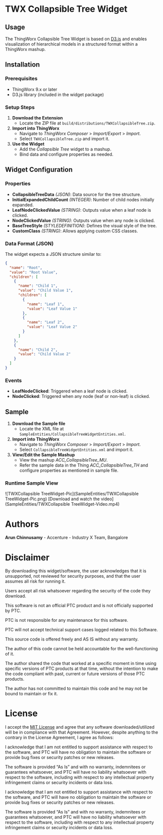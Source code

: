 # TWX Collapsible Tree Widget

## Usage
The ThingWorx Collapsible Tree Widget is based on [D3.js](https://observablehq.com/@d3/collapsible-tree) and enables visualization of hierarchical models in a structured format within a ThingWorx mashup.

## Installation
### Prerequisites
- ThingWorx 9.x or later
- D3.js library (included in the widget package)

### Setup Steps
1. **Download the Extension**
   - Locate the ZIP file at `build/distributions/TWXCollapsibleTree.zip`.
2. **Import into ThingWorx**
   - Navigate to *ThingWorx Composer* > *Import/Export* > *Import*.
   - Select `TWXCollapsibleTree.zip` and import it.
3. **Use the Widget**
   - Add the *Collapsible Tree* widget to a mashup.
   - Bind data and configure properties as needed.

## Widget Configuration
### Properties
- **CollapsibleTreeData** *(JSON)*: Data source for the tree structure.
- **InitialExpandedChildCount** *(INTEGER)*: Number of child nodes initially expanded.
- **LeafNodeClickedValue** *(STRING)*: Outputs value when a leaf node is clicked.
- **NodeClickedValue** *(STRING)*: Outputs value when any node is clicked.
- **BaseTreeStyle** *(STYLEDEFINITION)*: Defines the visual style of the tree.
- **CustomClass** *(STRING)*: Allows applying custom CSS classes.

### Data Format (JSON)
The widget expects a JSON structure similar to:
```json
{
  "name": "Root",
  "value": "Root Value",
  "children": [
    {
      "name": "Child 1",
      "value": "Child Value 1",
      "children": [
        {
          "name": "Leaf 1",
          "value": "Leaf Value 1"
        },
        {
          "name": "Leaf 2",
          "value": "Leaf Value 2"
        }
      ]
    },
    {
      "name": "Child 2",
      "value": "Child Value 2"
    }
  ]
}
```
### Events
- **LeafNodeClicked**: Triggered when a leaf node is clicked.
- **NodeClicked**: Triggered when any node (leaf or non-leaf) is clicked.
  
## Sample
1. **Download the Sample file**
   - Locate the XML file at `SampleEntities/CollapsibleTreeWidgetEntities.xml`.
2. **Import into ThingWorx**
   - Navigate to *ThingWorx Composer* > *Import/Export* > *Import*.
   - Select `CollapsibleTreeWidgetEntities.xml` and import it.
3. **View/Edit the Sample Mashup**
   - View the mashup *ACC_CollapsibleTree_MU*.
   - Refer the sample data in the Thing *ACC_CollapsibleTree_TH* and configure properties as mentioned in sample file.
 ### Runtime Sample View 
 ![TWXCollapsible TreeWidget-Pic](SampleEntities/TWXCollapsible TreeWidget-Pic.png)
 [Download and watch the video](SampleEntities/TWXCollapsible TreeWidget-Video.mp4)
        
# Authors
**Arun Chinnusamy** - Accenture - Industry X Team, Bangalore

# Disclaimer
By downloading this widget/software, the user acknowledges that it is unsupported, not reviewed for security purposes, and that the user assumes all risk for running it.

Users accept all risk whatsoever regarding the security of the code they download.

This software is not an official PTC product and is not officially supported by PTC.

PTC is not responsible for any maintenance for this software.

PTC will not accept technical support cases logged related to this Software.

This source code is offered freely and AS IS without any warranty.

The author of this code cannot be held accountable for the well-functioning of it.

The author shared the code that worked at a specific moment in time using specific versions of PTC products at that time, without the intention to make the code compliant with past, current or future versions of those PTC products.

The author has not committed to maintain this code and he may not be bound to maintain or fix it.


# License
I accept the [MIT License](https://opensource.org/licenses/MIT) and agree that any software downloaded/utilized will be in compliance with that Agreement. However, despite anything to the contrary in the License Agreement, I agree as follows:

I acknowledge that I am not entitled to support assistance with respect to the software, and PTC will have no obligation to maintain the software or provide bug fixes or security patches or new releases.

The software is provided “As Is” and with no warranty, indemnitees or guarantees whatsoever, and PTC will have no liability whatsoever with respect to the software, including with respect to any intellectual property infringement claims or security incidents or data loss.

I acknowledge that I am not entitled to support assistance with respect to the software, and PTC will have no obligation to maintain the software or provide bug fixes or security patches or new releases.

The software is provided “As Is” and with no warranty, indemnitees or guarantees whatsoever, and PTC will have no liability whatsoever with respect to the software, including with respect to any intellectual property infringement claims or security incidents or data loss.

